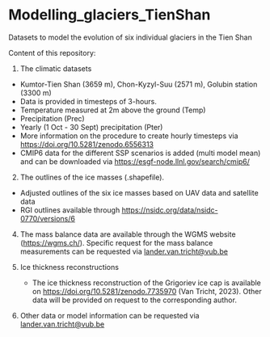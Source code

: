 # Modelling_glaciers_TienShan
Datasets to model the evolution of six individual glaciers in the Tien Shan

Content of this repository:

1) The climatic datasets
* Kumtor-Tien Shan (3659 m), Chon-Kyzyl-Suu (2571 m), Golubin station (3300 m)
* Data is provided in timesteps of 3-hours.
* Temperature measured at 2m above the ground (Temp)
* Precipitation (Prec)
* Yearly (1 Oct - 30 Sept) precipitation (Pter)
* More information on the procedure to create hourly timesteps via https://doi.org/10.5281/zenodo.6556313
* CMIP6 data for the different SSP scenarios is added (multi model mean) and can be downloaded via https://esgf-node.llnl.gov/search/cmip6/

2) The outlines of the ice masses (.shapefile).
* Adjusted outlines of the six ice masses based on UAV data and satellite data
* RGI outlines available through https://nsidc.org/data/nsidc-0770/versions/6


4) The mass balance data are available through the WGMS website (https://wgms.ch/). Specific request for the mass balance measurements can be requested via lander.van.tricht@vub.be
   
5) Ice thickness reconstructions
   - The ice thickness reconstruction of the Grigoriev ice cap is available on https://doi.org/10.5281/zenodo.7735970 (Van Tricht, 2023). Other data will be provided on request to the corresponding author.

6) Other data or model information can be requested via lander.van.tricht@vub.be

